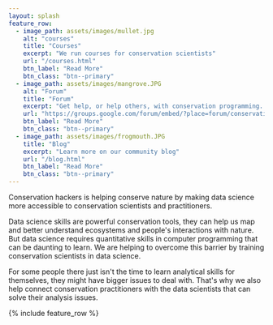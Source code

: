 ```yaml
---
layout: splash
feature_row:
  - image_path: assets/images/mullet.jpg
    alt: "courses"
    title: "Courses"
    excerpt: "We run courses for conservation scientists"
    url: "/courses.html"
    btn_label: "Read More"
    btn_class: "btn--primary"
  - image_path: assets/images/mangrove.JPG
    alt: "Forum"
    title: "Forum"
    excerpt: "Get help, or help others, with conservation programming. Visit the forum on Google Groups"
    url: "https://groups.google.com/forum/embed/?place=forum/conservationhackers"
    btn_label: "Read More"
    btn_class: "btn--primary"
  - image_path: assets/images/frogmouth.JPG
    title: "Blog"
    excerpt: "Learn more on our community blog"
    url: "/blog.html"
    btn_label: "Read More"
    btn_class: "btn--primary"
---
```


Conservation hackers is helping conserve nature by making data science more accessible to conservation scientists and
practitioners.

Data science skills are powerful conservation tools, they can help us map and better understand ecosystems and people's interactions with nature. But data science requires quantitative skills in computer programming that can be daunting to learn. We are helping to overcome this barrier by training conservation scientists in data science.

For some people there just isn't the time to learn analytical skills for themselves, they might have bigger issues to deal with. That's why we also help connect conservation practitioners with the data scientists that can solve their analysis issues.


{% include feature_row %}
